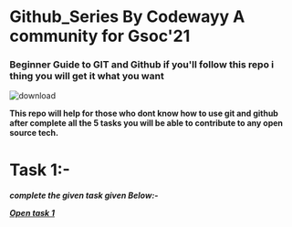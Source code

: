 # Github_Series By Codewayy A community for Gsoc'21
### Beginner Guide to GIT and Github if you'll follow this repo i thing you will get it what you want
![download](https://user-images.githubusercontent.com/47344024/87243162-452a0c00-c451-11ea-961e-f33eb3cc444d.png)


<b> This repo will help for those who dont know how to use git and github after complete all the 5 tasks you will be able to contribute to any open source tech. 
  
  
  <h1>Task 1:-
  <h5> complete the given task given Below:-

<a href= "https://docs.google.com/document/d/1S7W6Z9vR7IyG_xuDQyA8q9_XTyGZFMUuu3kMegkEvpw/edit">Open task 1</a>
